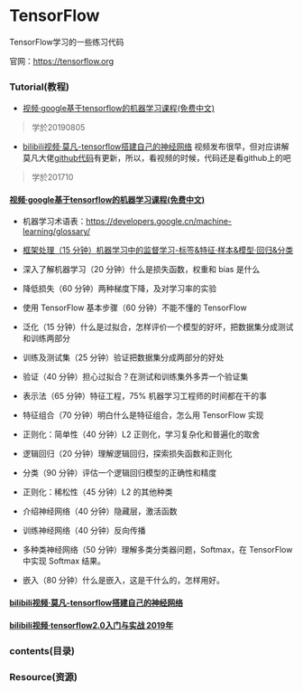 # TensorFlow
TensorFlow学习的一些练习代码

官网：https://tensorflow.org



### Tutorial(教程)

* [视频·google基于tensorflow的机器学习课程(免费中文)](https://developers.google.cn/machine-learning/crash-course/)
>学於20190805

* [bilibili视频·莫凡-tensorflow搭建自己的神经网络](https://www.bilibili.com/video/av16001891?zw)
视频发布很早，但对应讲解莫凡大佬[github代码](https://github.com/MorvanZhou/Tensorflow-Tutorial)有更新，所以，看视频的时候，代码还是看github上的吧
>学於201710


#### [视频·google基于tensorflow的机器学习课程(免费中文)](https://developers.google.cn/machine-learning/crash-course/)

* 机器学习术语表：https://developers.google.cn/machine-learning/glossary/

* [框架处理（15 分钟）机器学习中的监督学习-标签&特征·样本&模型·回归&分类](./google_tensorflow/01框架处理.md)


* 深入了解机器学习（20 分钟）什么是损失函数，权重和 bias 是什么
* 降低损失（60 分钟）两种梯度下降，及对学习率的实验
* 使用 TensorFlow 基本步骤（60 分钟）不能不懂的 TensorFlow
* 泛化（15 分钟）什么是过拟合，怎样评价一个模型的好坏，把数据集分成测试和训练两部分
* 训练及测试集（25 分钟）验证把数据集分成两部分的好处
* 验证（40 分钟）担心过拟合？在测试和训练集外多弄一个验证集
* 表示法（65 分钟）特征工程，75% 机器学习工程师的时间都在干的事
* 特征组合（70 分钟）明白什么是特征组合，怎么用 TensorFlow 实现
* 正则化：简单性（40 分钟）L2 正则化，学习复杂化和普遍化的取舍
* 逻辑回归（20 分钟）理解逻辑回归，探索损失函数和正则化
* 分类（90 分钟）评估一个逻辑回归模型的正确性和精度
* 正则化：稀松性（45 分钟）L2 的其他种类
* 介绍神经网络（40 分钟）隐藏层，激活函数
* 训练神经网络（40 分钟）反向传播
* 多种类神经网络（50 分钟）理解多类分类器问题，Softmax，在 TensorFlow 中实现 Softmax 结果。
* 嵌入（80 分钟）什么是嵌入，这是干什么的，怎样用好。



#### [bilibili视频·莫凡-tensorflow搭建自己的神经网络](https://www.bilibili.com/video/av16001891?zw)



#### [bilibili视频·tensorflow2.0入门与实战 2019年](https://www.bilibili.com/video/av62215565?from=search&seid=1287497745063342076)


















### contents(目录)


### Resource(资源)


